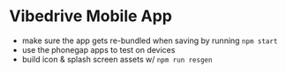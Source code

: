 # Vibedrive Mobile App

- make sure the app gets re-bundled when saving by running `npm start`
- use the phonegap apps to test on devices 
- build icon & splash screen assets w/ `npm run resgen`